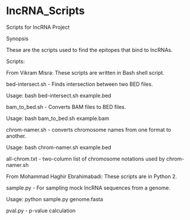 # lncRNA_Scripts
Scripts for lncRNA Project

Synopsis

These are the scripts used to find the epitopes that bind to lncRNAs. 

Scripts:

From Vikram Misra:
These scripts are written in Bash shell script.

bed-intersect.sh - Finds intersection between two BED files.

Usage: bash bed-intersect.sh example.bed

bam_to_bed.sh - Converts BAM files to BED files.

Usage: bash bam_to_bed.sh example.bam

chrom-namer.sh - converts chromosome names from one format to another.

Usage: bash chrom-namer.sh example.bed

all-chrom.txt - two-column list of chromosome notations used by chrom-namer.sh

From Mohammad Haghir Ebrahimabadi:
These scripts are in Python 2.

sample.py - For sampling mock lncRNA sequences from a genome.

Usage: python sample.py genome.fasta

pval.py - p-value calculation



